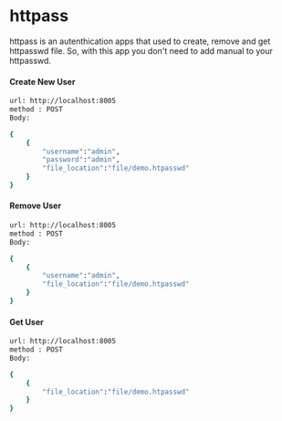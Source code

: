# httpass

httpass is an autenthication apps that used to create, remove and get httpasswd file. So, with this app you don't need to add manual to your httpasswd.


#### Create New User

```sh
url: http://localhost:8005
method : POST
Body:

{
    {
        "username":"admin",
        "password":"admin",
        "file_location":"file/demo.htpasswd"
    }
}

```

#### Remove User

```sh
url: http://localhost:8005
method : POST
Body:

{
    {
        "username":"admin",        
        "file_location":"file/demo.htpasswd"
    }
}

```

#### Get User

```sh
url: http://localhost:8005
method : POST
Body:

{
    {
        "file_location":"file/demo.htpasswd"
    }
}

```

